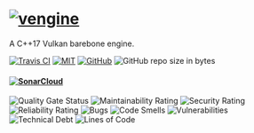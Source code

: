 # [![vengine](https://user-images.githubusercontent.com/26225010/60388872-0c263000-9ab8-11e9-9b6e-f3ed1e45fff6.png)](https://github.com/MuAlphaOmegaEpsilon/vengine)
A C++17 Vulkan barebone engine.

[![Travis CI](https://travis-ci.com/MuAlphaOmegaEpsilon/vengine.svg?branch=master)](https://travis-ci.com/MuAlphaOmegaEpsilon/vengine/) 
[![MIT](https://img.shields.io/badge/license-MIT-blue.svg)](LICENSE)
[![GitHub](https://img.shields.io/badge/repo-github-green.svg)](https://github.com/MuAlphaOmegaEpsilon/vengine)
![GitHub repo size in bytes](https://img.shields.io/github/repo-size/MuAlphaOmegaEpsilon/vengine.svg?colorB=%23ff0000&label=size)

#### [![SonarCloud](https://sonarcloud.io/images/project_badges/sonarcloud-white.svg)](https://sonarcloud.io/dashboard?id=MuAlphaOmegaEpsilon_vengine)

![Quality Gate Status](https://sonarcloud.io/api/project_badges/measure?project=MuAlphaOmegaEpsilon_vengine&metric=alert_status)
![Maintainability Rating](https://sonarcloud.io/api/project_badges/measure?project=MuAlphaOmegaEpsilon_vengine&metric=sqale_rating)
![Security Rating](https://sonarcloud.io/api/project_badges/measure?project=MuAlphaOmegaEpsilon_vengine&metric=security_rating)
![Reliability Rating](https://sonarcloud.io/api/project_badges/measure?project=MuAlphaOmegaEpsilon_vengine&metric=reliability_rating)
![Bugs](https://sonarcloud.io/api/project_badges/measure?project=MuAlphaOmegaEpsilon_vengine&metric=bugs)
![Code Smells](https://sonarcloud.io/api/project_badges/measure?project=MuAlphaOmegaEpsilon_vengine&metric=code_smells)
![Vulnerabilities](https://sonarcloud.io/api/project_badges/measure?project=MuAlphaOmegaEpsilon_vengine&metric=vulnerabilities)
![Technical Debt](https://sonarcloud.io/api/project_badges/measure?project=MuAlphaOmegaEpsilon_vengine&metric=sqale_index)
![Lines of Code](https://sonarcloud.io/api/project_badges/measure?project=MuAlphaOmegaEpsilon_vengine&metric=ncloc)
